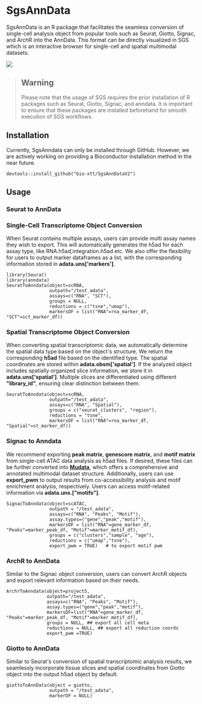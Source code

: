 # SgsAnnData
SgsAnnData is an R package that facilitates the seamless conversion of single-cell analysis object from popular tools such as Seurat, Giotto, Signac, and ArchR into the AnnData. This format can be directly visualized in SGS which is an interactive browser for single-cell and spatial multimodal datasets.

![](https://211.bioinfotoolkits.net:10290/sgs/website/feature_4.png)

> ## Warning
> Please note that the usage of SGS requires the prior installation of R packages such as Seurat, Giotto, Signac, and anndata. It is important to ensure that these packages are installed beforehand for smooth execution of SGS workflows.

## Installation
Currently, SgsAnndata can only be installed through GitHub. However, we are actively working on providing a Bioconductor installation method in the near future. 
```
devtools::install_github("bio-xtt/SgsAnnDataV2")
```

## Usage
### Seurat to AnnData
### Single-Cell Transcriptome Object Conversion
When Seurat contains multiple assays, users can provide multi assay names they wish to export. This will automatically generates the h5ad for each assay type, like RNA.h5ad,integration.h5ad etc. We also offer the flexibility for users to output marker dataframes as a list, with the corresponding information stored in **adata.uns['markers']**.
```
library(Seurat)
library(anndata)
SeuratToAnndata(object=scRNA,
                outpath="/test_adata",
                assays=c("RNA", "SCT"),
                groups = NULL,
                reductions = c("tsne","umap"),
                markersDF = list("RNA"=rna_marker_df, "SCT"=sct_marker_df)) 
```

### Spatial Transcriptome Object Conversion
When converting spatial transcriptomic data, we automatically determine the spatial data type based on the object's structure. We return the corresponding **h5ad** file based on the identified type. The spatial coordinates are stored within **adata.obsm['spatial']**. If the analyzed object includes spatially organized slice information, we store it in **adata.uns['spatial']**. Multiple slices are differentiated using different **"library_id"**, ensuring clear distinction between them.
```
SeuratToAnndata(object=scRNA,
                outpath="/test_adata",
                assays=c("RNA", "Spatial"),
                groups = c("seurat_clusters", "region"),
                reductions = "tsne",
                markersDF = list("RNA"=rna_marker_df, "Spatial"=st_marker_df)) 
```

### Signac to Anndata
We recommend exporting **peak matrix**, **genescore matrix**, and **motif matrix** from single-cell ATAC data analysis as h5ad files. If desired, these files can be further converted into [**Mudata**](https://mudata.readthedocs.io/en/latest/), which offers a comprehensive and annotated multimodal dataset structure. Additionally, users can use **export_pwm** to output results from co-accessibility analysis and motif enrichment analysis, respectively. Users can access motif-related information via **adata.uns.["motifs"]**.
```
SignacToAnndata(object=scATAC,
                outpath = "/test_adata",
                assays=c("RNA", "Peaks", "Motif"),
                assay.types=("gene","peak","motif"),
                markersDF = list("RNA"=gene_marker_df, "Peaks"=marker_peak_df, "Motif"=marker_motif_df),
                groups = c("clusters","sample", "age"),
                reductions = c("umap","tsne"),
                export_pwm = TRUE)   # to export motif pwm 
```

### ArchR to AnnData
Similar to the Signac object conversion, users can convert ArchR objects and export relevant information based on their needs.
```
ArchrToAnndata(object=project5,
               outpath="/test_adata",
               assays=c("RNA", "Peaks", "Motif"),
               assay.types=("gene","peak","motif"),
               markersDF=list("RNA"=gene_marker_df, "Peaks"=marker_peak_df, "Motif"=marker_motif_df),
               groups = NULL, ## export all cell meta
               reductions = NULL, ## export all reduction coords
               export_pwm =TRUE) 
```

### Giotto to AnnData
Similar to Seurat's conversion of spatial transcriptomic analysis results, we seamlessly incorporate tissue slices and spatial coordinates from Giotto object into the output h5ad object by default.
```
giottoToAnnData(object = giotto,
                outpath = "/test_adata",
                markerDF = NULL)
```












